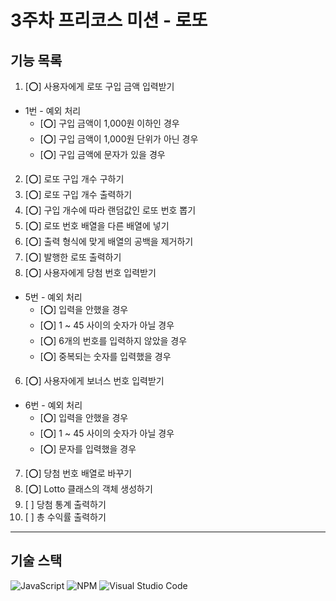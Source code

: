 # 3주차 프리코스 미션 - 로또 

## 기능 목록
1.  [⭕] 사용자에게 로또 구입 금액 입력받기

* 1번 - 예외 처리
    * [⭕] 구입 금액이 1,000원 이하인 경우
    * [⭕] 구입 금액이 1,000원 단위가 아닌 경우
    * [⭕] 구입 금액에 문자가 있을 경우
 
2. [⭕] 로또 구입 개수 구하기
2. [⭕] 로또 구입 개수 출력하기
3. [⭕] 구입 개수에 따라 랜덤값인 로또 번호 뽑기
3. [⭕] 로또 번호 배열을 다른 배열에 넣기
3. [⭕] 출력 형식에 맞게 배열의 공백을 제거하기
4. [⭕] 발행한 로또 출력하기
5. [⭕] 사용자에게 당첨 번호 입력받기

* 5번 - 예외 처리
    * [⭕] 입력을 안했을 경우
    * [⭕] 1 ~ 45 사이의 숫자가 아닐 경우
    * [⭕] 6개의 번호를 입력하지 않았을 경우
    * [⭕] 중복되는 숫자를 입력했을 경우

6. [⭕] 사용자에게 보너스 번호 입력받기

* 6번 - 예외 처리
    * [⭕] 입력을 안했을 경우
    * [⭕] 1 ~ 45 사이의 숫자가 아닐 경우
    * [⭕] 문자를 입력했을 경우

7. [⭕] 당첨 번호 배열로 바꾸기
7. [⭕] Lotto 클래스의 객체 생성하기
7. [ ] 당첨 통계 출력하기
8. [ ] 총 수익률 출력하기

-------
## 기술 스택
![JavaScript](https://img.shields.io/badge/javascript-%23323330.svg?style=for-the-badge&logo=javascript&logoColor=%23F7DF1E)  ![NPM](https://img.shields.io/badge/NPM-%23CB3837.svg?style=for-the-badge&logo=npm&logoColor=white) ![Visual Studio Code](https://img.shields.io/badge/Visual%20Studio%20Code-0078d7.svg?style=for-the-badge&logo=visual-studio-code&logoColor=white)